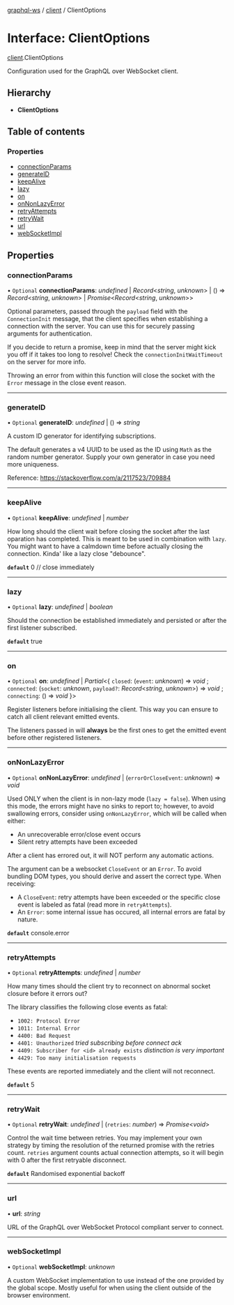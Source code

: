 [graphql-ws](../README.md) / [client](../modules/client.md) / ClientOptions

# Interface: ClientOptions

[client](../modules/client.md).ClientOptions

Configuration used for the GraphQL over WebSocket client.

## Hierarchy

* **ClientOptions**

## Table of contents

### Properties

- [connectionParams](client.clientoptions.md#connectionparams)
- [generateID](client.clientoptions.md#generateid)
- [keepAlive](client.clientoptions.md#keepalive)
- [lazy](client.clientoptions.md#lazy)
- [on](client.clientoptions.md#on)
- [onNonLazyError](client.clientoptions.md#onnonlazyerror)
- [retryAttempts](client.clientoptions.md#retryattempts)
- [retryWait](client.clientoptions.md#retrywait)
- [url](client.clientoptions.md#url)
- [webSocketImpl](client.clientoptions.md#websocketimpl)

## Properties

### connectionParams

• `Optional` **connectionParams**: *undefined* | *Record*<*string*, *unknown*\> | () => *Record*<*string*, *unknown*\> | *Promise*<*Record*<*string*, *unknown*\>\>

Optional parameters, passed through the `payload` field with the `ConnectionInit` message,
that the client specifies when establishing a connection with the server. You can use this
for securely passing arguments for authentication.

If you decide to return a promise, keep in mind that the server might kick you off if it
takes too long to resolve! Check the `connectionInitWaitTimeout` on the server for more info.

Throwing an error from within this function will close the socket with the `Error` message
in the close event reason.

___

### generateID

• `Optional` **generateID**: *undefined* | () => *string*

A custom ID generator for identifying subscriptions.

The default generates a v4 UUID to be used as the ID using `Math`
as the random number generator. Supply your own generator
in case you need more uniqueness.

Reference: https://stackoverflow.com/a/2117523/709884

___

### keepAlive

• `Optional` **keepAlive**: *undefined* | *number*

How long should the client wait before closing the socket after the last oparation has
completed. This is meant to be used in combination with `lazy`. You might want to have
a calmdown time before actually closing the connection. Kinda' like a lazy close "debounce".

**`default`** 0 // close immediately

___

### lazy

• `Optional` **lazy**: *undefined* | *boolean*

Should the connection be established immediately and persisted
or after the first listener subscribed.

**`default`** true

___

### on

• `Optional` **on**: *undefined* | *Partial*<{ `closed`: (`event`: *unknown*) => *void* ; `connected`: (`socket`: *unknown*, `payload?`: *Record*<*string*, *unknown*\>) => *void* ; `connecting`: () => *void*  }\>

Register listeners before initialising the client. This way
you can ensure to catch all client relevant emitted events.

The listeners passed in will **always** be the first ones
to get the emitted event before other registered listeners.

___

### onNonLazyError

• `Optional` **onNonLazyError**: *undefined* | (`errorOrCloseEvent`: *unknown*) => *void*

Used ONLY when the client is in non-lazy mode (`lazy = false`). When
using this mode, the errors might have no sinks to report to; however,
to avoid swallowing errors, consider using `onNonLazyError`,  which will
be called when either:
- An unrecoverable error/close event occurs
- Silent retry attempts have been exceeded

After a client has errored out, it will NOT perform any automatic actions.

The argument can be a websocket `CloseEvent` or an `Error`. To avoid bundling
DOM types, you should derive and assert the correct type. When receiving:
- A `CloseEvent`: retry attempts have been exceeded or the specific
close event is labeled as fatal (read more in `retryAttempts`).
- An `Error`: some internal issue has occured, all internal errors are
fatal by nature.

**`default`** console.error

___

### retryAttempts

• `Optional` **retryAttempts**: *undefined* | *number*

How many times should the client try to reconnect on abnormal socket closure before it errors out?

The library classifies the following close events as fatal:
- `1002: Protocol Error`
- `1011: Internal Error`
- `4400: Bad Request`
- `4401: Unauthorized` _tried subscribing before connect ack_
- `4409: Subscriber for <id> already exists` _distinction is very important_
- `4429: Too many initialisation requests`

These events are reported immediately and the client will not reconnect.

**`default`** 5

___

### retryWait

• `Optional` **retryWait**: *undefined* | (`retries`: *number*) => *Promise*<*void*\>

Control the wait time between retries. You may implement your own strategy
by timing the resolution of the returned promise with the retries count.
`retries` argument counts actual connection attempts, so it will begin with
0 after the first retryable disconnect.

**`default`** Randomised exponential backoff

___

### url

• **url**: *string*

URL of the GraphQL over WebSocket Protocol compliant server to connect.

___

### webSocketImpl

• `Optional` **webSocketImpl**: *unknown*

A custom WebSocket implementation to use instead of the
one provided by the global scope. Mostly useful for when
using the client outside of the browser environment.
